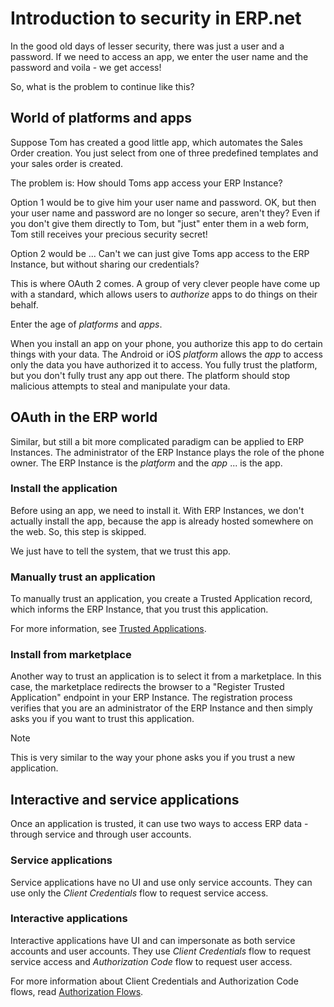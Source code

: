 # Introduction to security in ERP.net

In the good old days of lesser security, there was just a user and a password.
If we need to access an app, we enter the user name and the password and voila - we get access!

So, what is the problem to continue like this?

## World of platforms and apps

Suppose Tom has created a good little app, which automates the Sales Order creation.
You just select from one of three predefined templates and your sales order is created.

The problem is: How should Toms app access your ERP Instance?

Option 1 would be to give him your user name and password.
OK, but then your user name and password are no longer so secure, aren't they?
Even if you don't give them directly to Tom, but "just" enter them in a web form, Tom still receives your precious security secret!

Option 2 would be ... Can't we can just give Toms app access to the ERP Instance, but without sharing our credentials?

This is where OAuth 2 comes. A group of very clever people have come up with a standard, which allows users to *authorize* apps to do things on their behalf.

Enter the age of *platforms* and *apps*.

When you install an app on your phone, you authorize this app to do certain things with your data. 
The Android or iOS *platform* allows the *app* to access only the data you have authorized it to access.
You fully trust the platform, but you don't fully trust any app out there.
The platform should stop malicious attempts to steal and manipulate your data.

## OAuth in the ERP world

Similar, but still a bit more complicated paradigm can be applied to ERP Instances.
The administrator of the ERP Instance plays the role of the phone owner.
The ERP Instance is the *platform* and the *app* ... is the app.

### Install the application

Before using an app, we need to install it.
With ERP Instances, we don't actually install the app, because the app is already hosted somewhere on the web.
So, this step is skipped.

We just have to tell the system, that we trust this app.

### Manually trust an application

To manually trust an application, you create a Trusted Application record, which informs the ERP Instance, that you trust this application.

For more information, see [Trusted Applications](trusted-applications.md).

### Install from marketplace

Another way to trust an application is to select it from a marketplace.
In this case, the marketplace redirects the browser to a "Register Trusted Application" endpoint in your ERP Instance.
The registration process verifies that you are an administrator of the ERP Instance and then simply asks you if you want to trust this application.

> [!NOTE]
> This is very similar to the way your phone asks you if you trust a new application.

## Interactive and service applications

Once an application is trusted, it can use two ways to access ERP data - through service and through user accounts.

### Service applications

Service applications have no UI and use only service accounts. They can use only the *Client Credentials* flow to request service access.

### Interactive applications

Interactive applications have UI and can impersonate as both service accounts and user accounts. They use *Client Credentials* flow to request service access and *Authorization Code* flow to request user access.

For more information about Client Credentials and Authorization Code flows, read [Authorization Flows](authorization-flows.md).